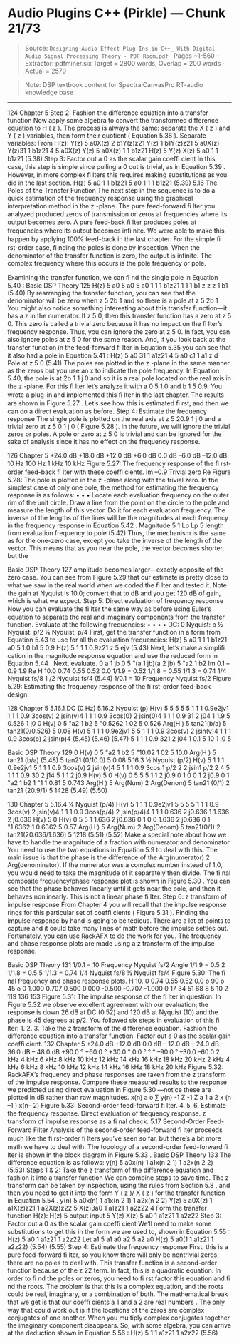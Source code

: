 # Audio Plugins C++ (Pirkle) — Chunk 21/73

> Source: `Designing Audio Effect Plug-Ins in C++_ With Digital Audio Signal Processing Theory - PDF Room.pdf` · Pages ~1-560 · Extractor: pdfminer.six
> Target ≈ 2800 words, Overlap = 200 words · Actual = 2579

> Note: DSP textbook content for SpectralCanvasPro RT-audio knowledge base

---
124  Chapter 5
  Step 2: Fashion the difference equation into a transfer function
 Now apply some algebra to convert the transformed difference equation to  H ( z ). The
process is always the same: separate the  X ( z ) and  Y ( z ) variables, then form their quotient
( Equation 5.38 ).
 Separate variables:
 From H(z):
  Y(z) 5 a0X(z) 2 b1Y(z)z21
  Y(z) 1 b1Y(z)z21 5 a0X(z)
 Y(z)31 1 b1z21 4 5 a0X(z)
 Y(z) 5
a0X(z)
1 1 b1z21
H(z) 5
Y(z)
X(z)
5
a0
1 1 b1z21
(5.38)
  Step 3: Factor out a 0  as the scalar gain coefﬁ cient
 In this case, this step is simple since pulling a 0  out is trivial, as in  Equation 5.39 . However, in
more complex ﬁ lters this requires making substitutions as you did in the last section.
  H(z) 5
a0
1 1 b1z21
5 a0
1
1 1 b1z21
(5.39)
   5.16    The Poles of the Transfer Function
 The next step in the sequence is to do a quick estimation of the frequency response using
the graphical interpretation method in the  z -plane. The pure feed-forward ﬁ lter you analyzed
produced zeros of transmission or zeros at frequencies where its output becomes zero. A pure
feed-back ﬁ lter produces  poles  at frequencies where its output becomes inﬁ nite. We were able
to make this happen by applying 100% feed-back in the last chapter. For the simple ﬁ rst-order
case, ﬁ nding the poles is done by inspection.
 When the denominator of the transfer function is zero, the output is infinite. The complex
 frequency where this occurs is the pole frequency or pole.

 Examining the transfer function, we can ﬁ nd the single pole in  Equation 5.40 :
Basic DSP Theory  125
   H(z) 5 a0
 5 a0
 5 a0
1
1 1 b1z21
1
1 1
b1
z
z
z 1 b1
(5.40)
 By rearranging the transfer function, you can see that the denominator will be zero when
 z  5 2b 1  and so there is a pole at  z  5 2b 1 . You might also notice something interesting
about this transfer function—it has a  z  in the numerator. If  z  5 0, then this transfer function
has a zero at  z  5 0. This zero is called a  trivial zero  because it has no impact on the ﬁ lter’s
frequency response. Thus, you can ignore the zero at  z  5 0. In fact, you can also ignore poles
at  z  5 0 for the same reason.
 And, if you look back at the transfer function in the feed-forward ﬁ lter in  Equation 5.35  you
can see that it also had a pole in  Equation 5.41 :
 H(z) 5 a0
31 1 a1z21 4
 5 a0 c1 1
a1
z
d
 Pole at  z  5 0
(5.41)
 The poles are plotted in the  z -plane in the same manner as the zeros but you use an  x  to
indicate the pole frequency. In Equation 5.40, the pole is at 2b 1  1  j 0 and so it is a real pole
located on the real axis in the  z -plane. For this ﬁ lter let’s analyze it with a 0  5 1.0 and
b 1  5 0.9. You wrote a plug-in and implemented this ﬁ lter in the last chapter. The results
are shown in  Figure 5.27 .
 Let’s see how this is estimated ﬁ rst, and then we can do a direct evaluation as before.
  Step 4: Estimate the frequency response
 The single pole is plotted on the real axis at  z  5 20.9 1  j 0 and a trivial zero at  z  5 0 1  j 0
( Figure 5.28 ). In the future, we will ignore the trivial zeros or poles.
 A pole or zero at  z  5 0 is trivial and can be ignored for the sake of analysis since it has no
effect on the frequency response.

126  Chapter 5
+24.0 dB
+18.0 dB
+12.0 dB
+6.0 dB
0.0 dB
–6.0 dB
–12.0 dB
10 Hz
100 Hz
1 kHz
10 kHz
 Figure 5.27:    The frequency response of the ﬁ rst-order feed-back ﬁ lter with these coefﬁ cients.
Im
–0.9
Trivial zero
Re
 Figure 5.28:    The pole is plotted in the  z -plane along with the trivial zero.
 In the simplest case of only one pole, the method for estimating the frequency response is as
follows:
•
•
•
   Locate each evaluation frequency on the outer rim of the unit circle.
   Draw a line from the point on the circle to the pole and measure the length of this vector.
Do it for each evaluation frequency.
   The  inverse of the lengths  of the lines will be the  magnitudes  at each frequency in the
frequency response in  Equation 5.42 .
Magnitude  5
1
Lp
Lp 5  length from evaluation frequency to pole
(5.42)
 Thus, the mechanism is the same as for the one-zero case, except you take the inverse of the
length of the vector. This means that as you near the pole, the vector becomes shorter, but the

Basic DSP Theory  127
amplitude becomes larger—exactly opposite of the zero case. You can see from  Figure 5.29
that our estimate is pretty close to what we saw in the real world when we coded the ﬁ lter
and tested it. Note the gain at Nyquist is 10.0; convert that to dB and you get 120 dB of gain,
which is what we expect.
  Step 5: Direct evaluation of frequency response
 Now you can evaluate the ﬁ lter the same way as before using Euler’s equation to separate
the real and imaginary components from the transfer function. Evaluate at the following
frequencies:
•
•
•
•
   DC: 0
   Nyquist: p
   ½ Nyquist: p/2
   ¼ Nyquist: p/4
 First, get the transfer function in a form from  Equation 5.43  to use for all the evaluation
frequencies:
H(z) 5 a0
1
1 1 b1z21
    a0 5 1.0       b1 5 0.9
H(z) 5
1
1 1 0.9z21
       z    5 ejv
(5.43)
 Next, let’s make a simpliﬁ cation in the magnitude response equation and use the reduced
form in  Equation 5.44 . Next, evaluate.
  0 a 1 jb 0 5 "(a 1 jb)(a 2 jb)
5 "a2 1 b2
Im
0.1
–0.9
1.9
Re
H
10.0
0.74
0.55
0.52
0.0
1/1.9 =  0.52
1/1.8 =  0.55
1/1.3 =  0.74
1/4 Nyquist
fs/8
1
/2 Nyquist
fs/4
(5.44)
1/0.1 = 10
Frequency
Nyquist
fs/2
 Figure 5.29:    Estimating the frequency response of the ﬁ rst-order feed-back design.

128  Chapter 5
  5.16.1  DC (0 Hz)
  5.16.2  Nyquist (p)
  H(v) 5
 5
 5
 5
 5
1
1 1 0.9e2jv1
1
1 1 0.9 3cos(v) 2 jsin(v)4
1
1 1 0.9 3cos(0) 2 jsin(0)4
1
1 1 0.9 31 2 j04
1
1.9
 5 0.526 1 j0
   0 H(v) 0 5 "a2 1 b2
 5 "0.5262 1 02
 5 0.526
   Arg(H ) 5 tan21(b/a)
 5 tan21(0/0.526)
 5 0.08
  H(v) 5
1
1 1 0.9e2jv1
 5
 5
1
1 1 0.9 3cos(v) 2 jsin(v)4
1
1 1 0.9 3cos(p) 2 jsin(p)4
(5.45)
(5.46)
(5.47)
 5
1
1 1 0.9 321 2 j04
1
0.1
 5 10 1 j0
 5

Basic DSP Theory  129
   0 H(v) 0 5 "a2 1 b2
 5 "10.02 1 02
 5 10.0
 Arg(H ) 5 tan21 (b/a)
(5.48)
 5 tan21 (0/10.0)
 5 0.08
  5.16.3  ½ Nyquist (p/2)
  H(v) 5
1
1 1 0.9e2jv1
 5
1
1 1 0.9 3cos(v) 2 jsin(v)4
 5
1
1 1 0.9 3cos 1 p/2 2 2 jsin1 p/2 2 4
 5
1
1 1 0.9 30 2 j14
 5
1
1 2 j0.9
 H(v) 5
 0 H(v) 0 5
 5
 5
1
1 2 j0.9
0 1 0
0 1 2 j0.9 0
1
"a2 1 b2
1
"1 1 0.81
 5 0.743
  Arg(H ) 5 Arg(Num) 2 Arg(Denom)
 5 tan21 (0/1) 2 tan21 (20.9/1)
5 1428
(5.49)
(5.50)

130  Chapter 5
  5.16.4  ¼ Nyquist (p/4)
   H(v) 5
1
1 1 0.9e2jv1
 5
 5
 5
 5
1
1 1 0.9 3cos(v) 2 jsin(v)4
1
1 1 0.9 3cos(p/4) 2 jsin(p/4)4
1
1 1 0.636 2 j0.636
1
1.636 2 j0.636
 H(v) 5
 0 H(v) 0 5
 5
1
1.636 2 j0.636
0 1 0
0 1.636 2 j0.636 0
1
"1.6362 1 0.6362
 5 0.57
  Arg(H ) 5 Arg(Num) 2 Arg(Denom)
 5 tan21(0/1) 2 tan21(20.636/1.636)
5 1218
(5.51)
(5.52)
 Make a special note about how we have to handle the magnitude of a fraction with numerator
and denominator. You need to use the two equations in  Equation 5.9  to deal with this. The
main issue is that the phase is the difference of the Arg(numerator) 2 Arg(denominator). If
the numerator was a complex number instead of 1.0, you would need to take the magnitude
of it separately then divide. The ﬁ nal composite frequency/phase response plot is shown in
 Figure 5.30 . You can see that the phase behaves linearly until it gets near the pole, and then it
behaves nonlinearly. This is not a linear phase ﬁ lter.
  Step 6:  z  transform of impulse response
 From  Chapter 4  you will recall that the impulse response rings for this particular set of
coefﬁ cients ( Figure 5.31 ). Finding the impulse response by hand is going to be tedious. There
are a lot of points to capture and it could take many lines of math before the impulse settles
out. Fortunately, you can use RackAFX to do the work for you. The frequency and phase
response plots are made using a  z  transform of the impulse response.

Basic DSP Theory  131
1/0.1  = 10
Frequency
Nyquist
fs/2
Angle
1/1.9 =  0.5 2
1/1.8  =  0.5 5
1/1.3  =  0.74
1/4  Nyquist
fs/8
½ Nyquist
fs/4
 Figure 5.30:    The ﬁ nal frequency and phase response plots.
H
10. 0
0.74
0.55
0.52
0.0
o
90
o
45
o
0
1.000
0.707
0.500
0.000
-0.500
-0.707
-1.000
0
17
34
51
68
8 5
10 2
119
136
153
 Figure 5.31:    The impulse response of the ﬁ lter in question.
 In  Figure 5.32  we observe excellent agreement with our evaluation; the response is down 26
dB at DC (0.52) and 120 dB at Nyquist (10) and the phase is 45 degrees at p/2. You followed
six steps in evaluation of this ﬁ lter:
1.
2.
3.
   Take the  z  transform of the difference equation.
   Fashion the difference equation into a transfer function.
   Factor out a 0  as the scalar gain coefﬁ cient.
132  Chapter 5
+24.0 dB
+12.0 dB
0.0 dB
–
12.0 dB
– 24.0 dB
– 36.0 dB
– 48.0 dB
+90.0
°
+60.0
°
+30.0
°
0.0
°
°
°
–90.0 °
–30.0
–60.0
2 kHz  4 kHz  6 kHz  8 kHz  10 kHz  12 kHz  14 kHz  16 kHz  18 kHz  20 kHz
2 kHz  4 kHz  6 kHz  8 kHz  10 kHz  12 kHz  14 kHz  16 kHz  18 kHz  20 kHz
 Figure 5.32:    RackAFX’s frequency and phase responses are taken from the  z  transform of the
impulse response. Compare these measured results to the response we predicted using direct
evaluation in  Figure 5.30 —notice these are plotted in dB rather than raw magnitudes.
x(n)
a o
∑
y(n)
-1
Z
-1
Z
a 1
a 2
x (n –1 )
x(n– 2)
 Figure 5.33:    Second-order feed-forward ﬁ lter.
4.
5.
6.
   Estimate the frequency response.
   Direct evaluation of frequency response.
    z  transform of impulse response as a ﬁ nal check.
    5.17    Second-Order Feed-Forward Filter
 Analysis of the second-order feed-forward ﬁ lter proceeds much like the ﬁ rst-order ﬁ lters
you’ve seen so far, but there’s a bit more math we have to deal with. The topology of a
second-order feed-forward ﬁ lter is shown in the block diagram in  Figure 5.33 .
Basic DSP Theory  133
 The difference equation is as follows:
  y(n) 5 a0x(n) 1 a1x(n 2 1) 1 a2x(n 2 2)
(5.53)
  Steps 1 & 2: Take the  z  transform of the difference equation and fashion it into a
transfer function
 We can combine steps to save time. The  z  transform can be taken by inspection, using the
rules from  Section 5.8 , and then you need to get it into the form  Y ( z )/ X ( z ) for the transfer
function in  Equation 5.54 .
   y(n) 5 a0x(n) 1 a1x(n 2 1) 1 a2x(n 2 2)
 Y(z) 5 a0X(z) 1 a1X(z)z21 1 a2X(z)z22
 5 X(z)3a0 1 a1z21 1 a2z22 4
Form the transfer function H(z):
 H(z) 5
output
input
5
Y(z)
X(z)
5 a0 1 a1z21 1 a2z22
  Step 3: Factor out a 0  as the scalar gain coefﬁ cient
 We’ll need to make some substitutions to get this in the form we are used to, shown in
 Equation 5.55 :
H(z) 5 a0 1 a1z21 1 a2z22
Let a1 5
a1
a0
    a2 5
a2
a0
 H(z) 5 a0(1 1 a1z21 1 a2z22)
(5.54)
(5.55)
  Step 4: Estimate the frequency response
 First, this is a pure feed-forward ﬁ lter, so you know there will only be nontrivial
zeros; there are no poles to deal with. This transfer function is a second-order function
because of the  z  22  term. In fact, this is a quadratic equation. In order to ﬁ nd the poles
or zeros, you need to ﬁ rst factor this equation and ﬁ nd the roots. The problem is that
this is a complex equation, and the roots could be real, imaginary, or a combination
of both. The mathematical break that we get is that our coefﬁ cients a 1  and a 2  are  real
numbers . The only way that could work out is if the locations of the zeros are complex
conjugates of one another. When you multiply complex conjugates together the imaginary
component disappears. So, with some algebra, you can arrive at the deduction shown in
 Equation 5.56 :
H(z) 5 1 1 a1z21 1 a2z22
(5.56)
